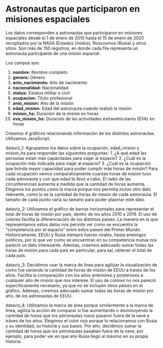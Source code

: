 # Astronautas que participaron en misiones espaciales

Los datos corresponden a astronautas que participaron en misiones espaciales desde el 1 de enero de 2010 hasta el 15 de enero de 2020 recopilados por la NASA (Estados Unidos), Roscosmos (Rusia) y otros sitios. Son más de 150 registros, en donde cada fila representa un astronauta participante de una misión espacial. 

Los campos son:

1. **nombre:** Nombre completo
2. **genero:** Género
3. **anio_nacimiento:** Año de nacimiento
4. **nacionalidad:** Nacionalidad
5. **status:** Estatus militar o civil
6. **ocupacion:** Título profesional
7. **anio_mision:** Año de la misión 
8. **edad_mision:** Edad del astronauta cuando realizó la misión
9. **mision_hs:** Duración de la misión en horas
10. **eva_mision_hs:** Duración de las actividades extravehiculares (EVA) en horas

Creamos 4 gráficos relacionando información de los distintos astronautas.
Utilizamos JavaScript.

dataviz_1:
    Agrupamos los datos sobre la ocupación, edad_mision y mision_hs para responder las siguientes preguntas:
        1. ¿A qué edad las personas estan más capacitadas para viajar al espacio?
        2. ¿Cuál es la ocupación más indicada para viajar al espacio?
        3. ¿Cuál es la ocupación que brinda mayor capacidad para poder cumplir más horas de misión?
    Para cada ocupación vemos comparativamente cuantas horas de misión tuvo cada astronauta y con que edad la llevó a cabo. El radio de las circunferencias aumenta a medida que la cantidad de horas aumenta.
    Elegimos los puntos como la marca porque nos permitía incluir otro dato relevante, como lo es la cantidad de horas de mision de cada astronauta. El tamaño de cada punto varía su tamaño para poder plasmar este dato.

dataviz_2:
    Utilizamos el gráfico de barras horizontales para representar el total de horas de misión por país, dentro de los años 2010 a 2019. El uso de colores facilita la diferenciación de los distintos paises. La manera en la que representamos estos datos nos permite ver como se encuentra la "competencia por el espacio" entre estos paises del Primer Mundo. Historicamente, EEUU y Rusia siempre fueron rivales, hasta enemigos políticos, por lo que ver como se encuentran en su competencia mutua nos pareció un dato interesante.
    Ádemas, creemos adecuado sumar todas las horas de misión para cada país en particular, para así, obtener el total de cada país.

dataviz_3:
    Decidimos usar la marca de línea para agilizar la visualización de como fue variando la cantidad de horas de misión de EEUU a través de los años. Facilita la comparación con los años anteriores y posteriores a cualquier año de misión que nos interese. El uso de colores no nos pareció específicamente necesario, ya que no se incluyen otros países en el gráfico.
    Ademas, creemos adecuado sumar todas las horas de misión por año, de los astronautas de EEUU.

dataviz_4:
    Utilizamos la marca de área porque similarmente a la marca de línea, agiliza la acción de comparar si fue aumentando o disminuyendo la cantidad de horas que los astronautas rusos pasaron fuera de la nave a tráves de los años. Elegimos el color rojo porque lo relacionamos con Rusia y su identidad, su historia y sus bases.
    Por año, decidimos sumar la cantidad de horas que los astronautas pasaban fuera de la nave, por ejemplo, para poder ver en que año Rusia llegó al máximo en su propia historia.
